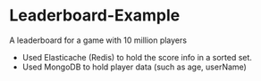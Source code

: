 # Leaderboard-Example
A leaderboard for a game with 10 million players

* Used Elasticache (Redis) to hold the score info in a sorted set.
* Used MongoDB to hold player data (such as age, userName)
